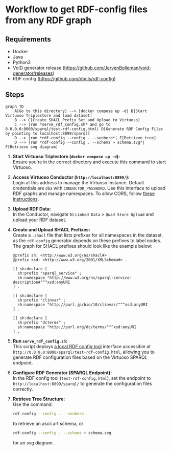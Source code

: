 # Workflow to get RDF-config files from any RDF graph

## Requirements

- Docker
- Java
- Python3
- VoID generator release (https://github.com/JervenBolleman/void-generator/releases)
- RDF config (https://github.com/dbcls/rdf-config)

## Steps

```mermaid
graph TD
    A[Go to this directory] --> |docker compose up -d| B[Start Virtuoso Triplestore and load dataset]
    B --> C[Create SHACL Prefix Set and Upload to Virtuoso]
    C --> |run *serve_rdf_config.sh* and go to 0.0.0.0:8000/sparql/test-rdf-config.html| D[Generate RDF Config Files by pointing to localhost:8899/sparql]
    D --> |run *rdf-config --config . --senbero*| E[Retrieve tree]
    D --> |run *rdf-config --config . --schema > schema.svg*| F[Retrieve svg diagram]
```

1. **Start Virtuoso Triplestore (`docker compose up -d`):**  
   Ensure you're in the correct directory and execute this command to start Virtuoso.

2. **Access Virtuoso Conductor (`http://localhost:8899/`):**  
   Login at this address to manage the Virtuoso instance. Default credentials are `dba` with `CONDUCTOR_PASSWORD`. Use this interface to upload RDF graphs and manage namespaces. To allow CORS, follow [these instructions](https://vos.openlinksw.com/owiki/wiki/VOS/VirtTipsAndTricksCORsEnableSPARQLURLs).

3. **Upload RDF Data:**  
   In the Conductor, navigate to `Linked Data` > `Quad Store Upload` and upload your RDF dataset.

4. **Create and Upload SHACL Prefixes:**  
   Create a `.shacl` file that lists prefixes for all namespaces in the dataset, as the `rdf-config` generator depends on these prefixes to label nodes. The graph for SHACL prefixes should look like the example below:

    ```ttl
    @prefix sh: <http://www.w3.org/ns/shacl#> .
    @prefix xsd: <http://www.w3.org/2001/XMLSchema#> .
    
    [] sh:declare [
      sh:prefix "sparql_service" ;
      sh:namespace "http://www.w3.org/ns/sparql-service-description#"^^xsd:anyURI
    ] .
    
    [] sh:declare [
      sh:prefix "clinvar" ;
      sh:namespace "http://purl.jp/bio/10/clinvar/"^^xsd:anyURI
    ] .
    
    [] sh:declare [
      sh:prefix "dcterms" ;
      sh:namespace "http://purl.org/dc/terms/"^^xsd:anyURI
    ] .
    ```


5. **Run `serve_rdf_config.sh`:**  
   This script deploys [a local RDF config tool](https://github.com/JervenBolleman/void-generator/blob/main/sparql/test-rdf-config.html) interface accessible at `http://0.0.0.0:8000/sparql/test-rdf-config.html`, allowing you to generate RDF configuration files based on the Virtuoso SPARQL endpoint.

6. **Configure RDF Generator (SPARQL Endpoint):**  
   In the RDF config tool (`test-rdf-config.html`), set the endpoint to `http://localhost:8899/sparql/` to generate the configuration files correctly.

7. **Retrieve Tree Structure:**  
   Use the command:

   ```bash
   rdf-config --config . --senbero
    ```
    to retrieve an ascii art schema, or

   ```bash
   rdf-config --config . --schema > schema.svg
    ```
    for an svg diagram.
